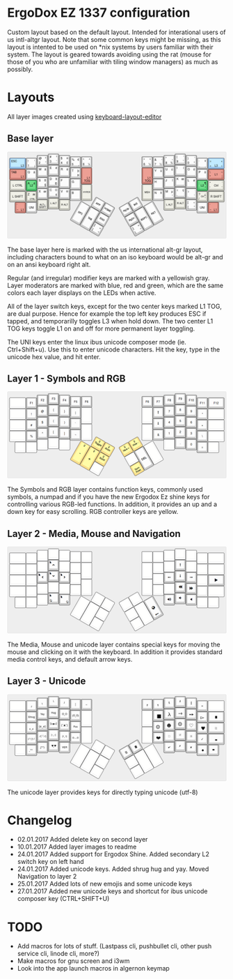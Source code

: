 # ErgoDox EZ 1337 configuration

Custom layout based on the default layout. Intended for interational
users of us intl-altgr layout. Note that some common keys might be
missing, as this layout is intented to be used on *nix systems by
users familiar with their system. The layout is geared towards
avoiding using the rat (mouse for those of you who are unfamiliar with
tiling window managers) as much as possibly.

# Layouts

All layer images created using [keyboard-layout-editor](http://www.keyboard-layout-editor.com/)

## Base layer

[![Base layer](images/deadcyclo-base-layout.png)](http://www.keyboard-layout-editor.com/#/gists/0321b18620180a3e46c498206eb65366)

The base layer here is marked with the us international alt-gr layout,
including characters bound to what on an iso keyboard would be alt-gr
and on an ansi keyboard right alt.

Regular (and irregular) modifier keys are marked with a yellowish
gray. Layer moderators are marked with blue, red and green, which are
the same colors each layer displays on the LEDs when active.

All of the layer switch keys, except for the two center keys marked L1
TOG, are dual purpose. Hence for example the top left key produces ESC
if tapped, and temporarilly toggles L3 when hold down. The two center
L1 TOG keys toggle L1 on and off for more permanent layer toggling.

The UNI keys enter the linux ibus unicode composer mode
(ie. Ctrl+Shift+u). Use this to enter unicode characters. Hit the key,
type in the unicode hex value, and hit enter.

## Layer 1 - Symbols and RGB

[![Layer 1 - Symbols and RGB](images/deadcyclo-layer-1-symbols.png)](http://www.keyboard-layout-editor.com/#/gists/96714e198054c9115bafb5267cc6bc73)

The Symbols and RGB layer contains function keys, commonly used
symbols, a numpad and if you have the new Ergodox Ez shine keys for
controlling various RGB-led functions. In addition, it provides an up
and a down key for easy scrolling. RGB controller keys are yellow.

## Layer 2 - Media, Mouse and Navigation

[![Layer 2 - Media, Mouse and Navigation](images/deadcyclo-layer-2-media-and-mouse.png)](http://www.keyboard-layout-editor.com/#/gists/824759486e378bcec30784309a7e5731)

The Media, Mouse and unicode layer contains special keys for moving
the mouse and clicking on it with the keyboard. In addition it
provides standard media control keys, and default arrow keys.

## Layer 3 - Unicode

[![Layer 3 - Unicode](images/deadcyclo-layer-3-navigation.png)](http://www.keyboard-layout-editor.com/#/gists/67d9613dcd873c68693d11863d0fd289)

The unicode layer provides keys for directly typing unicode (utf-8)

# Changelog

- 02.01.2017 Added delete key on second layer
- 10.01.2017 Added layer images to readme
- 24.01.2017 Added support for Ergodox Shine. Added secondary L2 switch key on left hand
- 24.01.2017 Added unicode keys. Added shrug hug and yay. Moved Navigation to layer 2
- 25.01.2017 Added lots of new emojis and some unicode keys
- 27.01.2017 Added new unicode keys and shortcut for ibus unicode composer key (CTRL+SHIFT+U)

# TODO

- Add macros for lots of stuff. (Lastpass cli, pushbullet cli, other push service cli, linode cli, more?)
- Make macros for gnu screen and i3wm
- Look into the app launch macros in algernon keymap

